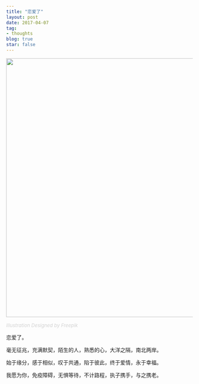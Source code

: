 ```yaml
---
title: "恋爱了"
layout: post
date: 2017-04-07
tag:
- thoughts
blog: true
star: false
---
```


<img src="{{ site.url }}/assets/images/love-2.svg" style="width:700px; display:block; margin: 0 auto;" />

<a class="link-to-author"
   style="
          font-style: italic;
          text-decoration: none;
          color: lightgray;
          font-size: 13px;
         "
href="http://www.freepik.com">Illustration Designed by Freepik</a>

恋爱了。

毫无征兆，充满默契，陌生的人，熟悉的心，大洋之隔，南北两岸。

始于缘分，感于相似，叹于共通，陷于彼此，终于爱情，永于幸福。

我愿为你，免疫障碍，无惧等待，不计路程，执子携手，与之携老。

